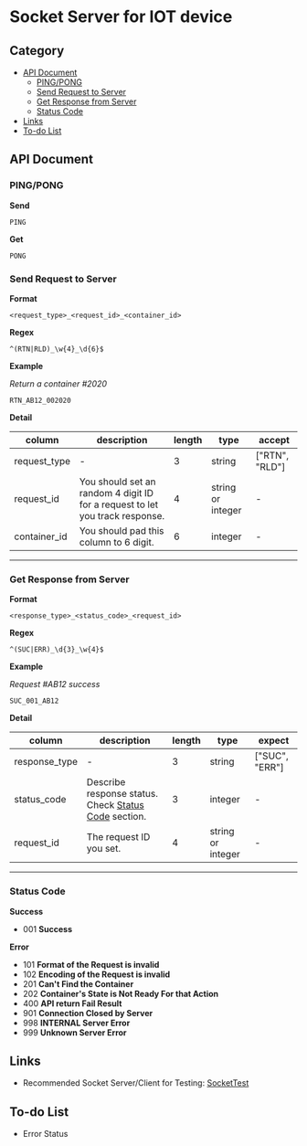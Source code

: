 # Socket Server for IOT device

## Category

- [API Document](#api-document)
  - [PING/PONG](#ping_pong)
  - [Send Request to Server](#send-request-to-server)
  - [Get Response from Server](#get-response-from-server)
  - [Status Code](#status-code)
- [Links](#links)
- [To-do List](#to-do-list)

## API Document

### PING/PONG

**Send**

```
PING
```

**Get**

```
PONG
```

### Send Request to Server

**Format**

```
<request_type>_<request_id>_<container_id>
```

**Regex**

```
^(RTN|RLD)_\w{4}_\d{6}$
```

**Example**

_Return a container #2020_

```
RTN_AB12_002020
```

**Detail**

| column       | description                                                                  | length | type              | accept         |
| ------------ | ---------------------------------------------------------------------------- | ------ | ----------------- | -------------- |
| request_type | -                                                                            | 3      | string            | ["RTN", "RLD"] |
| request_id   | You should set an random 4 digit ID for a request to let you track response. | 4      | string or integer | -              |
| container_id | You should pad this column to 6 digit.                                       | 6      | integer           | -              |

---

### Get Response from Server

**Format**

```
<response_type>_<status_code>_<request_id>
```

**Regex**

```
^(SUC|ERR)_\d{3}_\w{4}$
```

**Example**

_Request #AB12 success_

```
SUC_001_AB12
```

**Detail**

| column        | description                                                          | length | type              | expect         |
| ------------- | -------------------------------------------------------------------- | ------ | ----------------- | -------------- |
| response_type | -                                                                    | 3      | string            | ["SUC", "ERR"] |
| status_code   | Describe response status. Check [Status Code](#status-code) section. | 3      | integer           | -              |
| request_id    | The request ID you set.                                              | 4      | string or integer | -              |

---

### Status Code

**Success**

- 001 **Success**

**Error**

- 101 **Format of the Request is invalid**
- 102 **Encoding of the Request is invalid**
- 201 **Can't Find the Container**
- 202 **Container's State is Not Ready For that Action**
- 400 **API return Fail Result**
- 901 **Connection Closed by Server**
- 998 **INTERNAL Server Error**
- 999 **Unknown Server Error**

## Links

- Recommended Socket Server/Client for Testing: [SocketTest](http://sockettest.sourceforge.net/)

## To-do List

- Error Status

